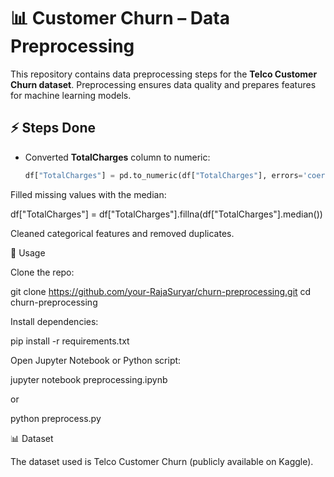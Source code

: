 # 📊 Customer Churn – Data Preprocessing  
This repository contains data preprocessing steps for the **Telco Customer Churn dataset**. Preprocessing ensures data quality and prepares features for machine learning models.  
## ⚡ Steps Done  
- Converted **TotalCharges** column to numeric:  
  ```python
  df["TotalCharges"] = pd.to_numeric(df["TotalCharges"], errors='coerce')
Filled missing values with the median:

df["TotalCharges"] = df["TotalCharges"].fillna(df["TotalCharges"].median())


Cleaned categorical features and removed duplicates.

📘 Usage

Clone the repo:

git clone https://github.com/your-RajaSuryar/churn-preprocessing.git
cd churn-preprocessing


Install dependencies:

pip install -r requirements.txt


Open Jupyter Notebook or Python script:

jupyter notebook preprocessing.ipynb

or

python preprocess.py

📊 Dataset

The dataset used is Telco Customer Churn (publicly available on Kaggle).
